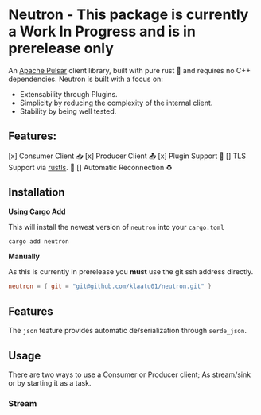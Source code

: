 # Neutron - **This package is currently a Work In Progress and is in prerelease only**

An [Apache Pulsar](https://github.com/apache/pulsar) client library, built with pure rust 🦀 and requires no C++ dependencies.
Neutron is built with a focus on:

- Extensability through Plugins.
- Simplicity by reducing the complexity of the internal client.
- Stability by being well tested.

## Features:

[x] Consumer Client 📥
[x] Producer Client 📤
[x] Plugin Support 🔌
[] TLS Support via [rustls](https://github.com/rustls/rustls). 🔐
[] Automatic Reconnection ♻️

## Installation

**Using Cargo Add**

This will install the newest version of `neutron` into your `cargo.toml`

```bash
cargo add neutron
```

**Manually**

As this is currently in prerelease you **must** use the git ssh address directly.

```toml
neutron = { git = "git@github.com/klaatu01/neutron.git" }
```

## Features

The `json` feature provides automatic de/serialization through `serde_json`.

## Usage

There are two ways to use a Consumer or Producer client; As stream/sink or by starting it as a task.

### Stream
